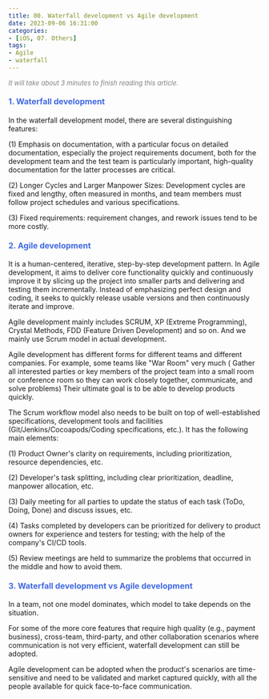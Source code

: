 ```yaml
---
title: 00. Waterfall development vs Agile development
date: 2023-09-06 16:31:00
categories: 
- [iOS, 07. Others]
tags:
- Agile
- waterfall
---
```



<font color=gray size=2>*It will take about 3 minutes to finish reading this article.*</font>

 

#### <font size=3 color=#4169E1>1. Waterfall development</font> 
In the waterfall development model, there are several distinguishing features:

(1) Emphasis on documentation, with a particular focus on detailed documentation, especially the project requirements document, both for the development team and the test team is particularly important, high-quality documentation for the latter processes are critical.

(2) Longer Cycles and Larger Manpower Sizes: Development cycles are fixed and lengthy, often measured in months, and team members must follow project schedules and various specifications.

(3) Fixed requirements: requirement changes, and rework issues tend to be more costly.


#### <font size=3 color=#4169E1>2. Agile development</font> 
It is a human-centered, iterative, step-by-step development pattern. In Agile development, it aims to deliver core functionality quickly and continuously improve it by slicing up the project into smaller parts and delivering and testing them incrementally. Instead of emphasizing perfect design and coding, it seeks to quickly release usable versions and then continuously iterate and improve. 

Agile development mainly includes SCRUM, XP (Extreme Programming), Crystal Methods, FDD (Feature Driven Development) and so on. And we mainly use Scrum model in actual development.

Agile development has different forms for different teams and different companies. For example, some teams like "War Room" very much ( Gather all interested parties or key members of the project team into a small room or conference room so they can work closely together, communicate, and solve problems)  Their ultimate goal is to be able to develop products quickly.

The Scrum workflow model also needs to be built on top of well-established specifications, development tools and facilities (Git/Jenkins/Cocoapods/Coding specifications, etc.). It has the following main elements:

(1) Product Owner's clarity on requirements, including prioritization, resource dependencies, etc.

(2) Developer's task splitting, including clear prioritization, deadline, manpower allocation, etc.

(3) Daily meeting for all parties to update the status of each task (ToDo, Doing, Done) and discuss issues, etc.

(4) Tasks completed by developers can be prioritized for delivery to product owners for experience and testers for testing; with the help of the company's CI/CD tools.

(5) Review meetings are held to summarize the problems that occurred in the middle and how to avoid them.

#### <font size=3 color=#4169E1>3. Waterfall development vs Agile development</font> 

In a team, not one model dominates, which model to take depends on the situation.

For some of the more core features that require high quality (e.g., payment business), cross-team, third-party, and other collaboration scenarios where communication is not very efficient, waterfall development can still be adopted.

Agile development can be adopted when the product's scenarios are time-sensitive and need to be validated and market captured quickly, with all the people available for quick face-to-face communication.
